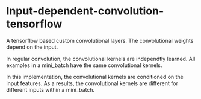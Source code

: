 # Input-dependent-convolution-tensorflow
A tensorflow based custom convolutional layers. The convolutional weights depend on the input. 

In regular convolution, the convolutional kernels are independtly learned. All examples in a mini_batch have the same convolutional kernels. 

In this implementation, the convolutional kernels are conditioned on the input features. As a results, the convolutional kernels are different for different inputs within a mini_batch. 
